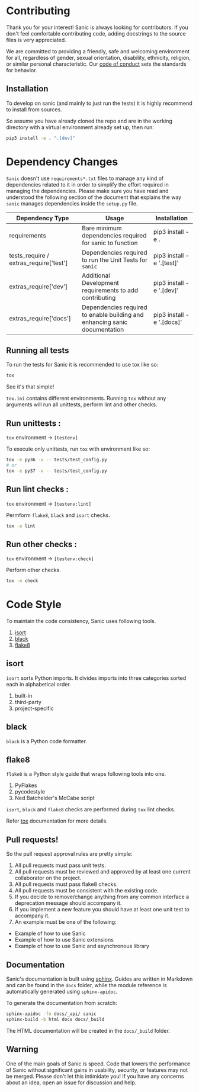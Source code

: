 # Contributing

Thank you for your interest! Sanic is always looking for contributors. If you
don't feel comfortable contributing code, adding docstrings to the source files
is very appreciated.

We are committed to providing a friendly, safe and welcoming environment for all,
regardless of gender, sexual orientation, disability, ethnicity, religion,
or similar personal characteristic.
Our [code of conduct](./CONDUCT.md) sets the standards for behavior.

## Installation

To develop on sanic (and mainly to just run the tests) it is highly recommend to
install from sources.

So assume you have already cloned the repo and are in the working directory with
a virtual environment already set up, then run:

```bash
pip3 install -e . ".[dev]"
```

# Dependency Changes

`Sanic` doesn't use `requirements*.txt` files to manage any kind of dependencies related to it in order to simplify the
effort required in managing the dependencies. Please make sure you have read and understood the following section of
the document that explains the way `sanic` manages dependencies inside the `setup.py` file.

| Dependency Type                           | Usage                                                                      | Installation                 |
| ------------------------------------------| -------------------------------------------------------------------------- | ---------------------------  |
| requirements                              | Bare minimum dependencies required for sanic to function                   | pip3 install -e .            |
| tests_require / extras_require['test']    | Dependencies required to run the Unit Tests for `sanic`                    | pip3 install -e '.[test]'    |
| extras_require['dev']                     | Additional Development requirements to add contributing                    | pip3 install -e '.[dev]'     |
| extras_require['docs']                    | Dependencies required to enable building and enhancing sanic documentation | pip3 install -e '.[docs]'    |

## Running all tests 
To run the tests for Sanic it is recommended to use tox like so:

```bash
tox
```
See it's that simple!

`tox.ini` contains different environments. Running `tox` without any arguments will 
run all unittests, perform lint and other checks. 

## Run unittests : 
`tox` environment -> `[testenv]`

To execute only unittests, run `tox` with environment like so: 

```bash
tox -e py36 -v -- tests/test_config.py
# or 
tox -e py37 -v -- tests/test_config.py
```

## Run lint checks : 
`tox` environment -> `[testenv:lint]`

Permform `flake8`, `black` and `isort` checks.
```bash
tox -e lint
```

## Run other checks : 
`tox` environment -> `[testenv:check]`

Perform other checks.
```bash
tox -e check
```

# Code Style 
To maintain the code consistency, Sanic uses following tools. 

1. [isort](https://github.com/timothycrosley/isort)
2. [black](https://github.com/python/black)
2. [flake8](https://github.com/PyCQA/flake8)


## isort
`isort` sorts Python imports. It divides imports into three 
categories sorted each in alphabetical order. 
  1. built-in
  2. third-party
  3. project-specific

## black
`black` is a Python code formatter.

## flake8
`flake8` is a Python style guide that wraps following tools into one.
1. PyFlakes
2. pycodestyle
3. Ned Batchelder's McCabe script 

`isort`, `black` and `flake8` checks are performed during `tox` lint checks. 

Refer [tox](https://tox.readthedocs.io/en/latest/index.html) documentation for more details.

## Pull requests!

So the pull request approval rules are pretty simple:
1. All pull requests must pass unit tests.
2. All pull requests must be reviewed and approved by at least
  one current collaborator on the project.
3. All pull requests must pass flake8 checks.
4. All pull requests must be consistent with the existing code.
5. If you decide to remove/change anything from any common interface
  a deprecation message should accompany it.
6. If you implement a new feature you should have at least one unit
  test to accompany it.
7. An example must be one of the following:
  * Example of how to use Sanic
  * Example of how to use Sanic extensions
  * Example of how to use Sanic and asynchronous library

## Documentation

Sanic's documentation is built
using [sphinx](http://www.sphinx-doc.org/en/1.5.1/). Guides are written in
Markdown and can be found in the `docs` folder, while the module reference is
automatically generated using `sphinx-apidoc`.

To generate the documentation from scratch:

```bash
sphinx-apidoc -fo docs/_api/ sanic
sphinx-build -b html docs docs/_build
```

The HTML documentation will be created in the `docs/_build` folder.

## Warning

One of the main goals of Sanic is speed. Code that lowers the performance of
Sanic without significant gains in usability, security, or features may not be
merged. Please don't let this intimidate you! If you have any concerns about an
idea, open an issue for discussion and help.

